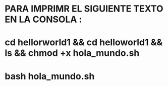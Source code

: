 # PARA IMPRIMR EL SIGUIENTE TEXTO EN LA CONSOLA :
# cd hellorworld1 && cd helloworld1 && ls && chmod +x hola_mundo.sh
# bash hola_mundo.sh
